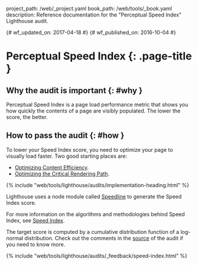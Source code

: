 project_path: /web/_project.yaml
book_path: /web/tools/_book.yaml
description: Reference documentation for the "Perceptual Speed Index" Lighthouse audit.

{# wf_updated_on: 2017-04-18 #}
{# wf_published_on: 2016-10-04 #}

# Perceptual Speed Index  {: .page-title }

## Why the audit is important {: #why }

Perceptual Speed Index is a page load performance metric that shows you how
quickly the contents of a page are visibly populated. The lower the score,
the better.

## How to pass the audit {: #how }

To lower your Speed Index score, you need to optimize your page to visually
load faster. Two good starting places are:

* [Optimizing Content Efficiency](/web/fundamentals/performance/optimizing-content-efficiency/).
* [Optimizing the Critical Rendering Path](/web/fundamentals/performance/critical-rendering-path/).

{% include "web/tools/lighthouse/audits/implementation-heading.html" %}

Lighthouse uses a node module called
[Speedline](https://github.com/pmdartus/speedline)
to generate the Speed Index score.

For more information on the algorithms and methodologies behind Speed Index,
see [Speed Index](https://sites.google.com/a/webpagetest.org/docs/using-webpagetest/metrics/speed-index).

The target score is computed by a cumulative distribution function of a
log-normal distribution. Check out the comments in the
[source](https://github.com/GoogleChrome/lighthouse/blob/master/lighthouse-core/audits/speed-index-metric.js)
of the audit if you need to know more.


{% include "web/tools/lighthouse/audits/_feedback/speed-index.html" %}
